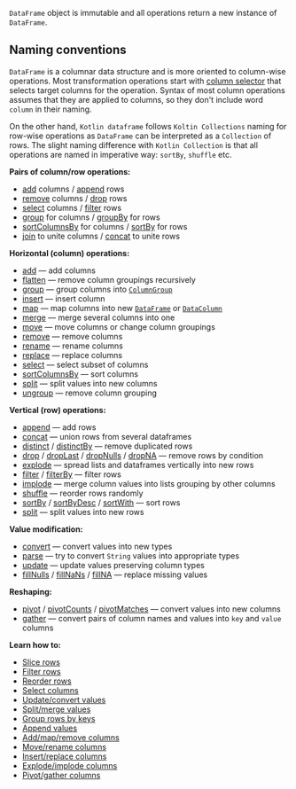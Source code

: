 [//]: # (title: Modify)

<tip> 

`DataFrame` object is immutable and all operations return a new instance of `DataFrame`.

</tip>

## Naming conventions

`DataFrame` is a columnar data structure and is more oriented to column-wise operations. Most transformation operations start with [column selector](ColumnSelectors.md) that selects target columns for the operation.
Syntax of most column operations assumes that they are applied to columns, so they don't include word `column` in their naming.    

On the other hand, `Kotlin dataframe` follows `Koltin Collections` naming for row-wise operations as `DataFrame` can be interpreted as a `Collection` of rows. The slight naming difference with `Kotlin Collection` is that all operations are named in imperative way: `sortBy`, `shuffle` etc. 

**Pairs of column/row operations:**
* [add](add.md) columns / [append](append.md) rows
* [remove](remove.md) columns / [drop](drop.md) rows
* [select](select.md) columns / [filter](filter.md) rows
* [group](group.md) for columns / [groupBy](groupBy.md) for rows
* [sortColumnsBy](sortColumnsBy.md) for columns / [sortBy](sortBy.md) for rows
* [join](join.md) to unite columns / [concat](concat.md) to unite rows

**Horizontal (column) operations:**
* [add](add.md) — add columns
* [flatten](flatten.md) — remove column groupings recursively
* [group](group.md) — group columns into [`ColumnGroup`](DataColumn.md#columngroup)
* [insert](insert.md) — insert column
* [map](map.md) — map columns into new [`DataFrame`](DataFrame.md) or [`DataColumn`](DataColumn.md)
* [merge](merge.md) — merge several columns into one
* [move](move.md) — move columns or change column groupings
* [remove](remove.md) — remove columns
* [rename](rename.md) — rename columns
* [replace](replace.md) — replace columns
* [select](select.md) — select subset of columns
* [sortColumnsBy](sortColumnsBy.md) — sort columns
* [split](split.md) — split values into new columns
* [ungroup](ungroup.md) — remove column grouping

**Vertical (row) operations:**
* [append](append.md) — add rows
* [concat](concat.md) — union rows from several dataframes
* [distinct](distinct.md) / [distinctBy](distinct.md#distinctby) — remove duplicated rows
* [drop](drop.md) / [dropLast](sliceRows.md#droplast) / [dropNulls](drop.md#dropnulls) / [dropNA](drop.md#dropna) — remove rows by condition
* [explode](explode.md) — spread lists and dataframes vertically into new rows
* [filter](filter.md) / [filterBy](filter.md#filterby) — filter rows
* [implode](implode.md) — merge column values into lists grouping by other columns
* [shuffle](shuffle.md) — reorder rows randomly
* [sortBy](sortBy.md) / [sortByDesc](sortBy.md#sortbydesc) / [sortWith](sortBy.md#sortwith) — sort rows
* [split](split.md) — split values into new rows

**Value modification:**
* [convert](convert.md) — convert values into new types
* [parse](parse.md) — try to convert `String` values into appropriate types
* [update](update.md) — update values preserving column types
* [fillNulls](fill.md#fillnulls) / [fillNaNs](fill.md#fillnans) / [fillNA](fill.md#fillna) — replace missing values

**Reshaping:**
* [pivot](pivot.md) / [pivotCounts](pivot.md#pivotcounts) / [pivotMatches](pivot.md#pivotmatches) — convert values into new columns
* [gather](gather.md) — convert pairs of column names and values into `key` and `value` columns

**Learn how to:**
* [Slice rows](sliceRows.md)
* [Filter rows](filterRows.md)
* [Reorder rows](reorderRows.md)
* [Select columns](select.md)
* [Update/convert values](updateConvert.md)
* [Split/merge values](splitMerge.md)
* [Group rows by keys](groupBy.md)
* [Append values](append.md)
* [Add/map/remove columns](addRemove.md)
* [Move/rename columns](moveRename.md)
* [Insert/replace columns](insertReplace.md)
* [Explode/implode columns](explodeImplode.md)
* [Pivot/gather columns](pivotGather.md)
